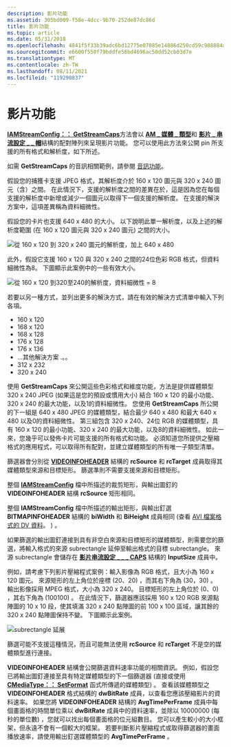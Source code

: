 ```yaml
---
description: 影片功能
ms.assetid: 305bd009-f58e-4dcc-9b70-252de87dc86d
title: 影片功能
ms.topic: article
ms.date: 05/31/2018
ms.openlocfilehash: 4841f5f33b39adc6bd12775e07085e14886d250cd59c988884ae7ca8a6a21b80
ms.sourcegitcommit: e6600f550f79bddfe58bd4696ac50dd52cb03d7e
ms.translationtype: MT
ms.contentlocale: zh-TW
ms.lasthandoff: 08/11/2021
ms.locfileid: "119290837"
---
```

# <a name="video-capabilities"></a>影片功能

[**IAMStreamConfig：： GetStreamCaps**](/windows/desktop/api/Strmif/nf-strmif-iamstreamconfig-getstreamcaps)方法會以 [**AM \_ 媒體 \_ 類型**](/windows/win32/api/strmif/ns-strmif-am_media_type)和 [**影片 \_ 串流設定 \_ \_ 帽**](/windows/win32/api/strmif/ns-strmif-video_stream_config_caps)結構的配對陣列來呈現影片功能。 您可以使用此方法來公開 pin 所支援的所有格式和解析度，如下所述。

如需 **GetStreamCaps** 的音訊相關範例，請參閱 [音訊功能](audio-capabilities.md)。

假設您的捕獲卡支援 JPEG 格式，其解析度介於 160 x 120 圖元與 320 x 240 圖元（含）之間。 在此情況下，支援的解析度之間的差異在於，這是因為您在每個支援的解析度中新增或減少一個圖元以取得下一個支援的解析度。 在支援的解決方案中，這項差異稱為資料細微性。

假設您的卡片也支援 640 x 480 的大小。 以下說明此單一解析度，以及上述的解析度範圍 (在 160 x 120 圖元與 320 x 240 圖元) 之間的大小。

![從 160 x 120 到 320 x 240 圖元的解析度，加上 640 x 480](images/strmcap1.png)

此外，假設它支援 160 x 120 與 320 x 240 之間的24位色彩 RGB 格式，但資料細微性為8。 下圖顯示此案例中的一些有效大小。

![從 160 x 120 到320至240的解析度，資料細微性 = 8](images/strmcap3.png)

若要以另一種方式，並列出更多的解決方式，請在有效的解決方式清單中輸入下列各項。

-   160 x 120
-   168 x 120
-   168 x 128
-   176 x 128
-   176 x 136
-   ...其他解決方案 .。。
-   312 x 232
-   320 x 240

使用 **GetStreamCaps** 來公開這些色彩格式和維度功能，方法是提供媒體類型 320 x 240 JPEG (如果這是您的預設或慣用大小) 結合 160 x 120 的最小功能、320 x 240 的最大功能，以及1的資料細微性。 您使用 **GetStreamCaps** 所公開的下一組是 640 x 480 JPEG 的媒體類型，結合最少 640 x 480 和最大 640 x 480 以及0的資料細微性。 第三組包含 320 x 240、24位 RGB 的媒體類型，具有 160 x 120 的最小功能、320 x 240 的最大功能，以及8的資料細微性。 如此一來，您幾乎可以發佈卡片可能支援的所有格式和功能。 必須知道您所提供之壓縮格式的應用程式，可以取得所有配對，並建立媒體類型的所有唯一子類型清單。

篩選器會分別從 [**VIDEOINFOHEADER**](/previous-versions/windows/desktop/api/amvideo/ns-amvideo-videoinfoheader) 結構的 **rcSource** 和 **rcTarget** 成員取得其媒體類型來源和目標矩形。 篩選準則不需要支援來源和目標矩形。

整個 [**IAMStreamConfig**](/windows/desktop/api/Strmif/nn-strmif-iamstreamconfig) 檔中所描述的裁剪矩形，與輸出圖釘的 **VIDEOINFOHEADER** 結構 **rcSource** 矩形相同。

整個 **IAMStreamConfig** 檔中所描述的輸出矩形，與輸出釘選 **BITMAPINFOHEADER** 結構的 **biWidth** 和 **BiHeight** 成員相同 (查看 [AVI 檔案格式的 DV 資料](dv-data-in-the-avi-file-format.md)。 ) 。

如果篩選的輸出圖釘連接到具有非空白來源和目標矩形的媒體類型，則需要您的篩選，將輸入格式的來源 subrectangle 延伸至輸出格式的目標 subrectangle。 來源 subrectangle 會儲存在 [**影片串流設定 \_ \_ \_ CAPS**](/windows/win32/api/strmif/ns-strmif-video_stream_config_caps) 結構的 **InputSize** 成員中。

例如，請考慮下列影片壓縮程式案例：輸入影像為 RGB 格式，且大小為 160 x 120 圖元。 來源矩形的左上角位於座標 (20、20) ，而其右下角為 (30，30) 。 輸出影像採用 MPEG 格式，大小為 320 x 240。 目標矩形的左上角位於 (0、0) ，其右下角為 (100100) 。 在此情況下，篩選器應該採用 160 x 120 RGB 來源點陣圖的 10 x 10 段，使其填滿 320 x 240 點陣圖的前 100 x 100 區域，讓其餘的 320 x 240 點陣圖保持不變。 下圖顯示此案例。

![subrectangle 延展](images/strmcap4.png)

篩選可能不支援這種情況，而且可能無法使用 **rcSource** 和 **rcTarget** 不是空的媒體類型進行連接。

**VIDEOINFOHEADER** 結構會公開篩選資料速率功能的相關資訊。 例如，假設您已將輸出圖釘連接至具有特定媒體類型的下一個篩選器 (直接或使用 [**CMediaType：： SetFormat**](cmediatype-setformat.md) 函式所傳遞的媒體類型) 。 查看該媒體類型之 **VIDEOINFOHEADER** 格式結構的 **dwBitRate** 成員，以查看您應該壓縮影片的資料速率。 如果您將 **VIDEOINFOHEADER** 結構的 **AvgTimePerFrame** 成員中每個畫面格的時間單位乘以 **dwBitRate** 成員中的資料速率，並除以 10000000 (每秒的單位數) ，您就可以找出每個畫面格的位元組數目。 您可以產生較小的大小框架，但永遠不會有一個較大的框架。 若要判斷影片壓縮程式或取得篩選器的畫面播放速率，請使用輸出釘選媒體類型的 **AvgTimePerFrame** 。

 

 



